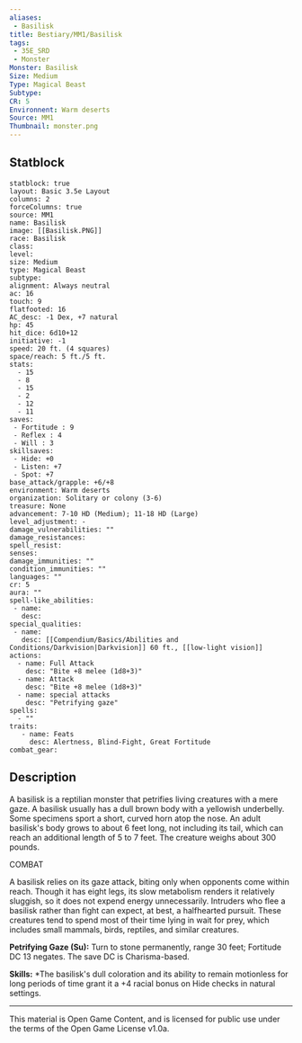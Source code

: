 ```yaml
---
aliases:
 - Basilisk
title: Bestiary/MM1/Basilisk
tags: 
 - 35E_SRD
 - Monster
Monster: Basilisk
Size: Medium
Type: Magical Beast
Subtype: 
CR: 5
Environnent: Warm deserts
Source: MM1
Thumbnail: monster.png
---
```


## Statblock

```statblock
statblock: true
layout: Basic 3.5e Layout
columns: 2
forceColumns: true
source: MM1 
name: Basilisk
image: [[Basilisk.PNG]]
race: Basilisk
class: 
level: 
size: Medium
type: Magical Beast
subtype: 
alignment: Always neutral
ac: 16
touch: 9
flatfooted: 16
AC_desc: -1 Dex, +7 natural
hp: 45
hit_dice: 6d10+12
initiative: -1
speed: 20 ft. (4 squares)
space/reach: 5 ft./5 ft.
stats:
  - 15
  - 8
  - 15
  - 2
  - 12
  - 11
saves:
 - Fortitude : 9
 - Reflex : 4
 - Will : 3
skillsaves:
 - Hide: +0
 - Listen: +7
 - Spot: +7
base_attack/grapple: +6/+8
environment: Warm deserts
organization: Solitary or colony (3-6)
treasure: None
advancement: 7-10 HD (Medium); 11-18 HD (Large)
level_adjustment: -
damage_vulnerabilities: ""
damage_resistances: 
spell_resist: 
senses: 
damage_immunities: ""
condition_immunities: ""
languages: ""
cr: 5
aura: ""
spell-like_abilities:
 - name: 
   desc: 
special_qualities:
 - name:
   desc: [[Compendium/Basics/Abilities and Conditions/Darkvision|Darkvision]] 60 ft., [[low-light vision]]
actions:
  - name: Full Attack
    desc: "Bite +8 melee (1d8+3)"
  - name: Attack
    desc: "Bite +8 melee (1d8+3)"
  - name: special attacks
    desc: "Petrifying gaze"
spells:
  - ""
traits:
   - name: Feats
     desc: Alertness, Blind-Fight, Great Fortitude
combat_gear:  
```

## Description



A basilisk is a reptilian monster that petrifies living creatures with a mere gaze. A basilisk usually has a dull brown body with a yellowish underbelly. Some specimens sport a short, curved horn atop the nose. An adult basilisk's body grows to about 6 feet long, not including its tail, which can reach an additional length of 5 to 7 feet. The creature weighs about 300 pounds.

COMBAT

A basilisk relies on its gaze attack, biting only when opponents come within reach. Though it has eight legs, its slow metabolism renders it relatively sluggish, so it does not expend energy unnecessarily. Intruders who flee a basilisk rather than fight can expect, at best, a halfhearted pursuit. These creatures tend to spend most of their time lying in wait for prey, which includes small mammals, birds, reptiles, and similar creatures.


**Petrifying Gaze (Su):** Turn to stone permanently, range 30 feet; Fortitude DC 13 negates. The save DC is Charisma-based.


**Skills:** *The basilisk's dull coloration and its ability to remain motionless for long periods of time grant it a +4 racial bonus on Hide checks in natural settings.

---

This material is Open Game Content, and is licensed for public use under the terms of the Open Game License v1.0a.
